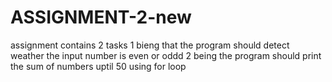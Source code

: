 # ASSIGNMENT-2-new
assignment contains 2 tasks 1 bieng that the program should detect weather the input number is even or oddd 2 being the program should print the sum of numbers uptil 50 using for loop
